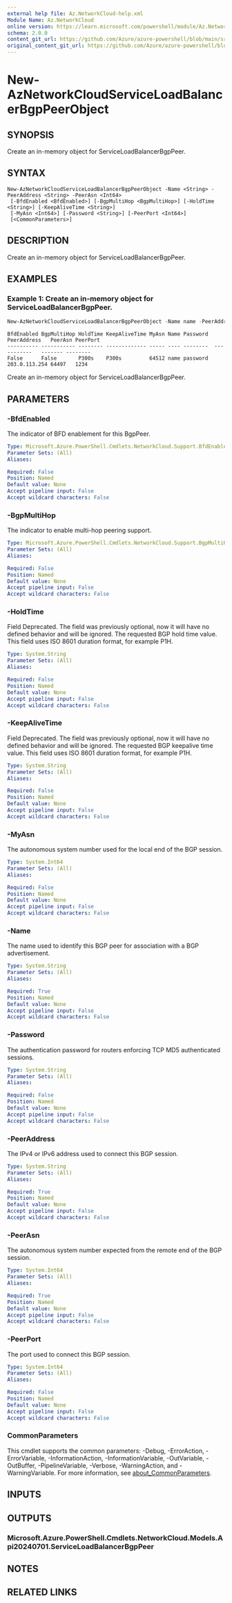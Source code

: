 ```yaml
---
external help file: Az.NetworkCloud-help.xml
Module Name: Az.NetworkCloud
online version: https://learn.microsoft.com/powershell/module/Az.NetworkCloud/new-AzNetworkCloudServiceLoadBalancerBgpPeerObject
schema: 2.0.0
content_git_url: https://github.com/Azure/azure-powershell/blob/main/src/NetworkCloud/NetworkCloud/help/New-AzNetworkCloudServiceLoadBalancerBgpPeerObject.md
original_content_git_url: https://github.com/Azure/azure-powershell/blob/main/src/NetworkCloud/NetworkCloud/help/New-AzNetworkCloudServiceLoadBalancerBgpPeerObject.md
---
```


# New-AzNetworkCloudServiceLoadBalancerBgpPeerObject

## SYNOPSIS
Create an in-memory object for ServiceLoadBalancerBgpPeer.

## SYNTAX

```
New-AzNetworkCloudServiceLoadBalancerBgpPeerObject -Name <String> -PeerAddress <String> -PeerAsn <Int64>
 [-BfdEnabled <BfdEnabled>] [-BgpMultiHop <BgpMultiHop>] [-HoldTime <String>] [-KeepAliveTime <String>]
 [-MyAsn <Int64>] [-Password <String>] [-PeerPort <Int64>]
 [<CommonParameters>]
```

## DESCRIPTION
Create an in-memory object for ServiceLoadBalancerBgpPeer.

## EXAMPLES

### Example 1: Create an in-memory object for ServiceLoadBalancerBgpPeer.
```powershell
New-AzNetworkCloudServiceLoadBalancerBgpPeerObject -Name name -PeerAddress "203.0.113.254" -PeerAsn "64497" -BfdEnabled False -BgpMultiHop False -HoldTime "P300s" -KeepAliveTime "P300s" -MyAsn 64512 -Password password -PeerPort 1234
```

```output
BfdEnabled BgpMultiHop HoldTime KeepAliveTime MyAsn Name Password  PeerAddress   PeerAsn PeerPort
---------- ----------- -------- ------------- ----- ---- --------  -----------   ------- --------
False      False       P300s    P300s         64512 name password  203.0.113.254 64497   1234
```

Create an in-memory object for ServiceLoadBalancerBgpPeer.

## PARAMETERS

### -BfdEnabled
The indicator of BFD enablement for this BgpPeer.

```yaml
Type: Microsoft.Azure.PowerShell.Cmdlets.NetworkCloud.Support.BfdEnabled
Parameter Sets: (All)
Aliases:

Required: False
Position: Named
Default value: None
Accept pipeline input: False
Accept wildcard characters: False
```

### -BgpMultiHop
The indicator to enable multi-hop peering support.

```yaml
Type: Microsoft.Azure.PowerShell.Cmdlets.NetworkCloud.Support.BgpMultiHop
Parameter Sets: (All)
Aliases:

Required: False
Position: Named
Default value: None
Accept pipeline input: False
Accept wildcard characters: False
```

### -HoldTime
Field Deprecated.
The field was previously optional, now it will have no defined behavior and will be ignored.
The requested BGP hold time value.
This field uses ISO 8601 duration format, for example P1H.

```yaml
Type: System.String
Parameter Sets: (All)
Aliases:

Required: False
Position: Named
Default value: None
Accept pipeline input: False
Accept wildcard characters: False
```

### -KeepAliveTime
Field Deprecated.
The field was previously optional, now it will have no defined behavior and will be ignored.
The requested BGP keepalive time value.
This field uses ISO 8601 duration format, for example P1H.

```yaml
Type: System.String
Parameter Sets: (All)
Aliases:

Required: False
Position: Named
Default value: None
Accept pipeline input: False
Accept wildcard characters: False
```

### -MyAsn
The autonomous system number used for the local end of the BGP session.

```yaml
Type: System.Int64
Parameter Sets: (All)
Aliases:

Required: False
Position: Named
Default value: None
Accept pipeline input: False
Accept wildcard characters: False
```

### -Name
The name used to identify this BGP peer for association with a BGP advertisement.

```yaml
Type: System.String
Parameter Sets: (All)
Aliases:

Required: True
Position: Named
Default value: None
Accept pipeline input: False
Accept wildcard characters: False
```

### -Password
The authentication password for routers enforcing TCP MD5 authenticated sessions.

```yaml
Type: System.String
Parameter Sets: (All)
Aliases:

Required: False
Position: Named
Default value: None
Accept pipeline input: False
Accept wildcard characters: False
```

### -PeerAddress
The IPv4 or IPv6 address used to connect this BGP session.

```yaml
Type: System.String
Parameter Sets: (All)
Aliases:

Required: True
Position: Named
Default value: None
Accept pipeline input: False
Accept wildcard characters: False
```

### -PeerAsn
The autonomous system number expected from the remote end of the BGP session.

```yaml
Type: System.Int64
Parameter Sets: (All)
Aliases:

Required: True
Position: Named
Default value: None
Accept pipeline input: False
Accept wildcard characters: False
```

### -PeerPort
The port used to connect this BGP session.

```yaml
Type: System.Int64
Parameter Sets: (All)
Aliases:

Required: False
Position: Named
Default value: None
Accept pipeline input: False
Accept wildcard characters: False
```

### CommonParameters
This cmdlet supports the common parameters: -Debug, -ErrorAction, -ErrorVariable, -InformationAction, -InformationVariable, -OutVariable, -OutBuffer, -PipelineVariable, -Verbose, -WarningAction, and -WarningVariable. For more information, see [about_CommonParameters](http://go.microsoft.com/fwlink/?LinkID=113216).

## INPUTS

## OUTPUTS

### Microsoft.Azure.PowerShell.Cmdlets.NetworkCloud.Models.Api20240701.ServiceLoadBalancerBgpPeer

## NOTES

## RELATED LINKS

